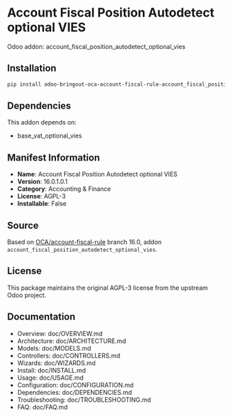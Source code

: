 # Account Fiscal Position Autodetect optional VIES

Odoo addon: account_fiscal_position_autodetect_optional_vies

## Installation

```bash
pip install odoo-bringout-oca-account-fiscal-rule-account_fiscal_position_autodetect_optional_vies
```

## Dependencies

This addon depends on:
- base_vat_optional_vies

## Manifest Information

- **Name**: Account Fiscal Position Autodetect optional VIES
- **Version**: 16.0.1.0.1
- **Category**: Accounting & Finance
- **License**: AGPL-3
- **Installable**: False

## Source

Based on [OCA/account-fiscal-rule](https://github.com/OCA/account-fiscal-rule) branch 16.0, addon `account_fiscal_position_autodetect_optional_vies`.

## License

This package maintains the original AGPL-3 license from the upstream Odoo project.

## Documentation

- Overview: doc/OVERVIEW.md
- Architecture: doc/ARCHITECTURE.md
- Models: doc/MODELS.md
- Controllers: doc/CONTROLLERS.md
- Wizards: doc/WIZARDS.md
- Install: doc/INSTALL.md
- Usage: doc/USAGE.md
- Configuration: doc/CONFIGURATION.md
- Dependencies: doc/DEPENDENCIES.md
- Troubleshooting: doc/TROUBLESHOOTING.md
- FAQ: doc/FAQ.md
